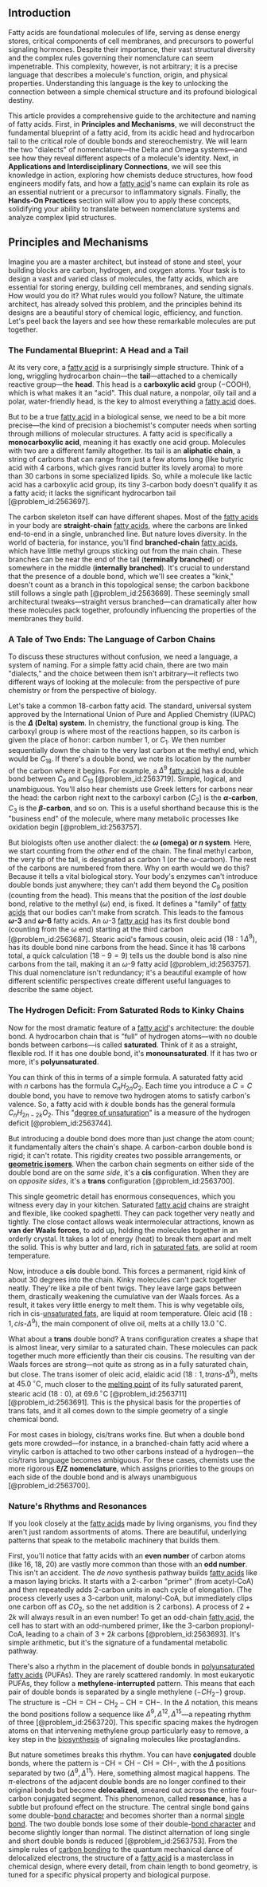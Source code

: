 ## Introduction
Fatty acids are foundational molecules of life, serving as dense energy stores, critical components of cell membranes, and precursors to powerful signaling hormones. Despite their importance, their vast structural diversity and the complex rules governing their nomenclature can seem impenetrable. This complexity, however, is not arbitrary; it is a precise language that describes a molecule's function, origin, and physical properties. Understanding this language is the key to unlocking the connection between a simple chemical structure and its profound biological destiny.

This article provides a comprehensive guide to the architecture and naming of fatty acids. First, in **Principles and Mechanisms**, we will deconstruct the fundamental blueprint of a fatty acid, from its acidic head and hydrocarbon tail to the critical role of double bonds and stereochemistry. We will learn the two "dialects" of nomenclature—the Delta and Omega systems—and see how they reveal different aspects of a molecule's identity. Next, in **Applications and Interdisciplinary Connections**, we will see this knowledge in action, exploring how chemists deduce structures, how food engineers modify fats, and how a [fatty acid](@article_id:152840)'s name can explain its role as an essential nutrient or a precursor to inflammatory signals. Finally, the **Hands-On Practices** section will allow you to apply these concepts, solidifying your ability to translate between nomenclature systems and analyze complex lipid structures.

## Principles and Mechanisms

Imagine you are a master architect, but instead of stone and steel, your building blocks are carbon, hydrogen, and oxygen atoms. Your task is to design a vast and varied class of molecules, the fatty acids, which are essential for storing energy, building cell membranes, and sending signals. How would you do it? What rules would you follow? Nature, the ultimate architect, has already solved this problem, and the principles behind its designs are a beautiful story of chemical logic, efficiency, and function. Let's peel back the layers and see how these remarkable molecules are put together.

### The Fundamental Blueprint: A Head and a Tail

At its very core, a [fatty acid](@article_id:152840) is a surprisingly simple structure. Think of a long, wriggling hydrocarbon chain—the **tail**—attached to a chemically reactive group—the **head**. This head is a **carboxylic acid** group ($-\mathrm{COOH}$), which is what makes it an "acid". This dual nature, a nonpolar, oily tail and a polar, water-friendly head, is the key to almost everything a [fatty acid](@article_id:152840) does.

But to be a true [fatty acid](@article_id:152840) in a biological sense, we need to be a bit more precise—the kind of precision a biochemist's computer needs when sorting through millions of molecular structures. A fatty acid is specifically a **monocarboxylic acid**, meaning it has exactly one acid group. Molecules with two are a different family altogether. Its tail is an **aliphatic chain**, a string of carbons that can range from just a few atoms long (like butyric acid with 4 carbons, which gives rancid butter its lovely aroma) to more than 30 carbons in some specialized lipids. So, while a molecule like lactic acid has a carboxylic acid group, its tiny 3-carbon body doesn't qualify it as a fatty acid; it lacks the significant hydrocarbon tail [@problem_id:2563697].

The carbon skeleton itself can have different shapes. Most of the [fatty acids](@article_id:144920) in your body are **straight-chain** [fatty acids](@article_id:144920), where the carbons are linked end-to-end in a single, unbranched line. But nature loves diversity. In the world of bacteria, for instance, you'll find **branched-chain** [fatty acids](@article_id:144920), which have little methyl groups sticking out from the main chain. These branches can be near the end of the tail (**terminally branched**) or somewhere in the middle (**internally branched**). It's crucial to understand that the presence of a double bond, which we'll see creates a "kink," doesn't count as a branch in this topological sense; the carbon backbone still follows a single path [@problem_id:2563669]. These seemingly small architectural tweaks—straight versus branched—can dramatically alter how these molecules pack together, profoundly influencing the properties of the membranes they build.

### A Tale of Two Ends: The Language of Carbon Chains

To discuss these structures without confusion, we need a language, a system of naming. For a simple fatty acid chain, there are two main "dialects," and the choice between them isn't arbitrary—it reflects two different ways of looking at the molecule: from the perspective of pure chemistry or from the perspective of biology.

Let's take a common 18-carbon fatty acid. The standard, universal system approved by the International Union of Pure and Applied Chemistry (IUPAC) is the **$\Delta$ (Delta) system**. In chemistry, the functional group is king. The carboxyl group is where most of the reactions happen, so its carbon is given the place of honor: carbon number 1, or $C_1$. We then number sequentially down the chain to the very last carbon at the methyl end, which would be $C_{18}$. If there's a double bond, we note its location by the number of the carbon where it begins. For example, a $\Delta^9$ [fatty acid](@article_id:152840) has a double bond between $C_9$ and $C_{10}$ [@problem_id:2563719]. Simple, logical, and unambiguous. You'll also hear chemists use Greek letters for carbons near the head: the carbon right next to the carboxyl carbon ($C_2$) is the **$\alpha$-carbon**, $C_3$ is the **$\beta$-carbon**, and so on. This is a useful shorthand because this is the "business end" of the molecule, where many metabolic processes like oxidation begin [@problem_id:2563757].

But biologists often use another dialect: the **$\omega$ (omega) or $n$ system**. Here, we start counting from the *other* end of the chain. The final methyl carbon, the very tip of the tail, is designated as carbon 1 (or the $\omega$-carbon). The rest of the carbons are numbered from there. Why on earth would we do this? Because it tells a vital biological story. Your body's enzymes can't introduce double bonds just anywhere; they can't add them beyond the $C_9$ position (counting from the head). This means that the position of the *last* double bond, relative to the methyl ($\omega$) end, is fixed. It defines a "family" of [fatty acids](@article_id:144920) that our bodies can't make from scratch. This leads to the famous **$\omega$-3** and **$\omega$-6** fatty acids. An $\omega\text{-}3$ [fatty acid](@article_id:152840) has its first double bond (counting from the $\omega$ end) starting at the third carbon [@problem_id:2563687]. Stearic acid's famous cousin, oleic acid ($18:1\,\Delta^9$), has its double bond nine carbons from the head. Since it has 18 carbons total, a quick calculation ($18 - 9 = 9$) tells us the double bond is also nine carbons from the tail, making it an $\omega\text{-}9$ fatty acid [@problem_id:2563757]. This dual nomenclature isn't redundancy; it's a beautiful example of how different scientific perspectives create different useful languages to describe the same object.

### The Hydrogen Deficit: From Saturated Rods to Kinky Chains

Now for the most dramatic feature of a [fatty acid](@article_id:152840)'s architecture: the double bond. A hydrocarbon chain that is "full" of hydrogen atoms—with no double bonds between carbons—is called **saturated**. Think of it as a straight, flexible rod. If it has one double bond, it's **monounsaturated**. If it has two or more, it's **polyunsaturated**.

You can think of this in terms of a simple formula. A saturated fatty acid with $n$ carbons has the formula $C_nH_{2n}O_2$. Each time you introduce a $C=C$ double bond, you have to remove two hydrogen atoms to satisfy carbon's valence. So, a fatty acid with $k$ double bonds has the general formula $C_n H_{2n-2k}O_2$. This "[degree of unsaturation](@article_id:181705)" is a measure of the hydrogen deficit [@problem_id:2563744].

But introducing a double bond does more than just change the atom count; it fundamentally alters the chain's shape. A carbon-carbon double bond is rigid; it can't rotate. This rigidity creates two possible arrangements, or **[geometric isomers](@article_id:139364)**. When the carbon chain segments on either side of the double bond are on the *same side*, it's a **cis** configuration. When they are on *opposite sides*, it's a **trans** configuration [@problem_id:2563700].

This single geometric detail has enormous consequences, which you witness every day in your kitchen. Saturated [fatty acid](@article_id:152840) chains are straight and flexible, like cooked spaghetti. They can pack together very neatly and tightly. The close contact allows weak intermolecular attractions, known as **van der Waals forces**, to add up, holding the molecules together in an orderly crystal. It takes a lot of energy (heat) to break them apart and melt the solid. This is why butter and lard, rich in [saturated fats](@article_id:169957), are solid at room temperature.

Now, introduce a **cis** double bond. This forces a permanent, rigid kink of about 30 degrees into the chain. Kinky molecules can't pack together neatly. They're like a pile of bent twigs. They leave large gaps between them, drastically weakening the cumulative van der Waals forces. As a result, it takes very little energy to melt them. This is why vegetable oils, rich in cis-[unsaturated fats](@article_id:163252), are liquid at room temperature. Oleic acid ($18:1, cis\text{-}\Delta^9$), the main component of olive oil, melts at a chilly $13.0\,^\circ\mathrm{C}$.

What about a **trans** double bond? A trans configuration creates a shape that is almost linear, very similar to a saturated chain. These molecules can pack together much more efficiently than their cis cousins. The resulting van der Waals forces are strong—not quite as strong as in a fully saturated chain, but close. The trans isomer of oleic acid, elaidic acid ($18:1, trans\text{-}\Delta^9$), melts at $45.0\,^\circ\mathrm{C}$, much closer to the [melting point](@article_id:176493) of its fully saturated parent, stearic acid ($18:0$), at $69.6\,^\circ\mathrm{C}$ [@problem_id:2563711] [@problem_id:2563691]. This is the physical basis for the properties of trans fats, and it all comes down to the simple geometry of a single chemical bond.

For most cases in biology, cis/trans works fine. But when a double bond gets more crowded—for instance, in a branched-chain fatty acid where a vinylic carbon is attached to two other carbons instead of a hydrogen—the cis/trans language becomes ambiguous. For these cases, chemists use the more rigorous **E/Z nomenclature**, which assigns priorities to the groups on each side of the double bond and is always unambiguous [@problem_id:2563700].

### Nature's Rhythms and Resonances

If you look closely at the [fatty acids](@article_id:144920) made by living organisms, you find they aren't just random assortments of atoms. There are beautiful, underlying patterns that speak to the metabolic machinery that builds them.

First, you'll notice that fatty acids with an **even number** of carbon atoms (like 16, 18, 20) are vastly more common than those with an **odd number**. This isn't an accident. The *de novo* synthesis pathway builds [fatty acids](@article_id:144920) like a mason laying bricks. It starts with a 2-carbon "primer" (from acetyl-CoA) and then repeatedly adds 2-carbon units in each cycle of elongation. (The process cleverly uses a 3-carbon unit, malonyl-CoA, but immediately clips one carbon off as $CO_2$, so the net addition is 2 carbons). A process of $2 + 2k$ will always result in an even number! To get an odd-chain [fatty acid](@article_id:152840), the cell has to start with an odd-numbered primer, like the 3-carbon propionyl-CoA, leading to a chain of $3 + 2k$ carbons [@problem_id:2563693]. It's simple arithmetic, but it's the signature of a fundamental metabolic pathway.

There's also a rhythm in the placement of double bonds in [polyunsaturated fatty acids](@article_id:180483) (PUFAs). They are rarely scattered randomly. In most eukaryotic PUFAs, they follow a **methylene-interrupted** pattern. This means that each pair of double bonds is separated by a single methylene ($-CH_2-$) group. The structure is $-\text{CH}=\text{CH}-\text{CH}_2-\text{CH}=\text{CH}-$. In the $\Delta$ notation, this means the bond positions follow a sequence like $\Delta^9, \Delta^{12}, \Delta^{15}$—a repeating rhythm of three [@problem_id:2563720]. This specific spacing makes the hydrogen atoms on that intervening methylene group particularly easy to remove, a key step in the [biosynthesis](@article_id:173778) of signaling molecules like prostaglandins.

But nature sometimes breaks this rhythm. You can have **conjugated** double bonds, where the pattern is $-\text{CH}=\text{CH}-\text{CH}=\text{CH}-$, with the $\Delta$ positions separated by two ($\Delta^9, \Delta^{11}$). Here, something almost magical happens. The $\pi$-electrons of the adjacent double bonds are no longer confined to their original bonds but become **delocalized**, smeared out across the entire four-carbon conjugated segment. This phenomenon, called **resonance**, has a subtle but profound effect on the structure. The central single bond gains some double-[bond character](@article_id:157265) and becomes shorter than a normal [single bond](@article_id:188067). The two double bonds lose some of their double-[bond character](@article_id:157265) and become slightly longer than normal. The distinct alternation of long single and short double bonds is reduced [@problem_id:2563753]. From the simple rules of [carbon bonding](@article_id:144581) to the quantum mechanical dance of delocalized electrons, the structure of a [fatty acid](@article_id:152840) is a masterclass in chemical design, where every detail, from chain length to bond geometry, is tuned for a specific physical property and biological purpose.